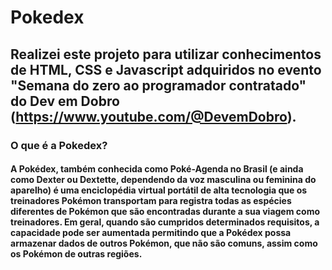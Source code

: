 # Pokedex

## Realizei este projeto para utilizar conhecimentos de HTML, CSS e Javascript adquiridos no evento "Semana do zero ao programador contratado" do Dev em Dobro (https://www.youtube.com/@DevemDobro).

### O que é a Pokedex?

#### A Pokédex, também conhecida como Poké-Agenda no Brasil (e ainda como Dexter ou Dextette, dependendo da voz masculina ou feminina do aparelho) é uma enciclopédia virtual portátil de alta tecnologia que os treinadores Pokémon transportam para registra todas as espécies diferentes de Pokémon que são encontradas durante a sua viagem como treinadores. Em geral, quando são cumpridos determinados requisitos, a capacidade pode ser aumentada permitindo que a Pokédex possa armazenar dados de outros Pokémon, que não são comuns, assim como os Pokémon de outras regiões.
